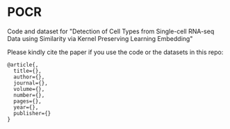 # POCR
Code and dataset for "Detection of Cell Types from Single-cell RNA-seq Data using Similarity via Kernel Preserving Learning Embedding"

Please kindly cite the paper if you use the code or the datasets in this repo:
```
@article{,
  title={},
  author={},
  journal={},
  volume={},
  number={},
  pages={},
  year={},
  publisher={}
}
```
